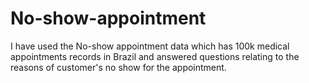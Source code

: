 # No-show-appointment 
I have used the No-show appointment data which has 100k medical appointments records in Brazil and answered questions relating to the reasons of customer's no show for the appointment.
